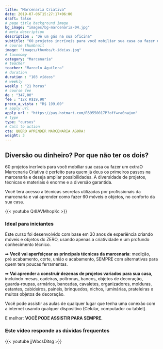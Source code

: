 ```yaml
---
title: "Marcenaria Criativa"
date: 2019-07-06T15:27:17+06:00
draft: false
# page title background image
bg_image: "images/bg-marcenaria-04.jpg"
# meta description
description : "Dê um gás na sua oficina"
subtitle: "60 projetos incríveis para você mobiliar sua casa ou fazer um extra"
# course thumbnail
image: "images/thumbs/t-ideias.jpg"
# taxonomy
category: "Marcenaria"
# teacher
teacher: "Marcelo Aguilera"
# duration
duration : "103 vídeos"
# weekly
weekly : "21 horas"
# course fee
de : "347,00"
fee : "12x R$19,90"
preco_a_vista : "R$ 199,00"
# apply url
apply_url : "https://pay.hotmart.com/R39550017P?off=ra0najun"
# type
type: "cursos"
# Call to action
cta: QUERO APRENDER MARCENARIA AGORA!
weight: 3
---
```



## Diversão ou dinheiro? Por que não ter os dois?
60 projetos incríveis para você mobiliar sua casa ou fazer um extraO Marcenaria Criativa é perfeito para quem já deus os primeiros passos na marcenaria e deseja ampliar possibilidades. A diversidade de projetos, técnicas e materiais é enorme e a diversão garantida.

Você terá acesso a técnicas secretas utilizadas por profissionais da marcenaria e vai aprender como fazer 60 móveis e objetos, no conforto da sua casa.

{{< youtube Q4IAVMhopKc >}}

### Ideal para iniciantes

Este curso foi desenvolvido com base em 30 anos de experiência criando móveis e objetos do ZERO, usando apenas a criatividade e um profundo conhecimento técnico.

➡ **Você vai aperfeiçoar as principais técnicas da marcenaria**: medição, pré acabamento, corte, união e acabamento, SEMPRE com alternativas para quem tem poucas ferramentas.

➡ **Vai aprender a construir dezenas de projetos variados para sua casa**, incluindo mesas, cadeiras, poltronas, bancos, objetos de decoração, guarda-roupas, armários, bancadas, cavaletes, organizadores, molduras, estantes, cabideiros, painéis, brinquedos, nichos, luminárias, prateleiras e muitos objetos de decoração.

Você pode assistir as aulas de qualquer lugar que tenha uma conexão com a internet usando qualquer dispositivo (Celular, computador ou tablet).

E melhor: **VOCÊ PODE ASSISTIR PARA SEMPRE**.

### Este vídeo responde as dúvidas frequentes
{{< youtube jjWbcsDitsg >}}
